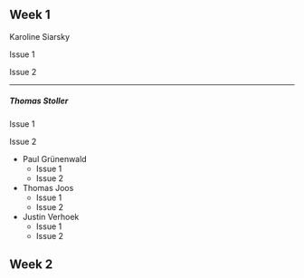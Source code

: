 ## Week 1
    
Karoline Siarsky 

Issue 1
    
Issue 2
    
 ---
  
  
##### Thomas Stoller 

Issue 1

Issue 2

- Paul Grünenwald
   - Issue 1
   - Issue 2
- Thomas Joos
  - Issue 1
  - Issue 2
- Justin Verhoek
  - Issue 1
  - Issue 2

## Week 2

